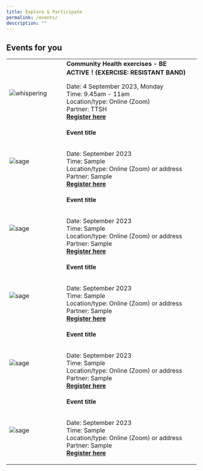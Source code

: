 ```yaml
---
title: Explore & Participate
permalink: /events/
description: ""
---
```

## Events for you

<p>
			</p><table style="width:100%">
  <tbody><tr>
		
</tr>
		<tr>
    <td style="width:30%">
      <img alt="whispering" src="https://img.freepik.com/free-photo/couple-running-together-race_53876-20944.jpg?w=996&amp;t=st=1691649486~exp=1691650086~hmac=5a036d17332f0ff2e5d169e04900c22fe83b05b61ec5186cd61cb02541977abe">
    </td>	
    <td style="width:70%">
      			<b>	Community Health exercises - BE ACTIVE！(EXERCISE: RESISTANT BAND)</b>
   <p>
		 Date: 4 September 2023, Monday<br>
		 Time: 9.45am - 11am<br>
		 Location/type: Online (Zoom)<br>
		 Partner: TTSH <br> 
		 <b><a target="_blank" href="https://form.gov.sg/64d487d0ddf0320011233805">Register here </a></b>
			</p></td></tr><tr>
    <td style="width:30%">
      <img alt="sage" src="https://img.freepik.com/free-vector/time-management-calendar-method-appointment-planning-business-organizer-people-drawing-mark-work-schedule-cartoon-characters-colleagues-teamwork_335657-2096.jpg?w=740&amp;t=st=1691650832~exp=1691651432~hmac=00547af1cb10c793b94d643edf0591fda511e8a019e04a0767e0dec33f83c9ec">
    </td>	
    <td style="width:70%">
      			<b>	Event title</b> <br><br>
			 <p>
		 Date:  September 2023<br>
		 Time: Sample<br>
		 Location/type: Online (Zoom) or address<br>
		 Partner: Sample<br> 
		 <b><a target="_blank" href="https://form.gov.sg/64d487d0ddf0320011233805">Register here </a></b>
    <br></p></td>
				</tr><tr>
				<td style="width:30%">
      <img alt="sage" src="https://img.freepik.com/free-vector/time-management-calendar-method-appointment-planning-business-organizer-people-drawing-mark-work-schedule-cartoon-characters-colleagues-teamwork_335657-2096.jpg?w=740&amp;t=st=1691650832~exp=1691651432~hmac=00547af1cb10c793b94d643edf0591fda511e8a019e04a0767e0dec33f83c9ec">
    </td>	
    <td style="width:70%">
      			<b>	Event title</b> <br><br>
			 <p>
		 Date:  September 2023<br>
		 Time: Sample<br>
		 Location/type: Online (Zoom) or address<br>
		 Partner: Sample<br> 
		 <b><a target="_blank" href="https://form.gov.sg/64d487d0ddf0320011233805">Register here </a></b>
				 </p></td></tr><tr>
				<td style="width:30%">
      <img alt="sage" src="https://img.freepik.com/free-vector/time-management-calendar-method-appointment-planning-business-organizer-people-drawing-mark-work-schedule-cartoon-characters-colleagues-teamwork_335657-2096.jpg?w=740&amp;t=st=1691650832~exp=1691651432~hmac=00547af1cb10c793b94d643edf0591fda511e8a019e04a0767e0dec33f83c9ec">
    </td>	
    <td style="width:70%">
      			<b>	Event title</b> <br><br>
			 <p>
		 Date:  September 2023<br>
		 Time: Sample<br>
		 Location/type: Online (Zoom) or address<br>
		 Partner: Sample<br> 
		 <b><a target="_blank" href="https://form.gov.sg/64d487d0ddf0320011233805">Register here </a></b>
				 </p></td></tr><tr>
				<td style="width:30%">
      <img alt="sage" src="https://img.freepik.com/free-vector/time-management-calendar-method-appointment-planning-business-organizer-people-drawing-mark-work-schedule-cartoon-characters-colleagues-teamwork_335657-2096.jpg?w=740&amp;t=st=1691650832~exp=1691651432~hmac=00547af1cb10c793b94d643edf0591fda511e8a019e04a0767e0dec33f83c9ec">
    </td>	
    <td style="width:70%">
      			<b>	Event title</b> <br><br>
			 <p>
		 Date:  September 2023<br>
		 Time: Sample<br>
		 Location/type: Online (Zoom) or address<br>
		 Partner: Sample<br> 
		 <b><a target="_blank" href="https://form.gov.sg/64d487d0ddf0320011233805">Register here </a></b>
				 </p></td></tr><tr>
				<td style="width:30%">
      <img alt="sage" src="https://img.freepik.com/free-vector/time-management-calendar-method-appointment-planning-business-organizer-people-drawing-mark-work-schedule-cartoon-characters-colleagues-teamwork_335657-2096.jpg?w=740&amp;t=st=1691650832~exp=1691651432~hmac=00547af1cb10c793b94d643edf0591fda511e8a019e04a0767e0dec33f83c9ec">
    </td>	
    <td style="width:70%">
      			<b>	Event title</b> <br><br>
			 <p>
		 Date:  September 2023<br>
		 Time: Sample<br>
		 Location/type: Online (Zoom) or address<br>
		 Partner: Sample<br> 
		 <b><a target="_blank" href="https://form.gov.sg/64d487d0ddf0320011233805">Register here </a></b>
  </p></td></tr></tbody></table><p></p><p></p><p></p>